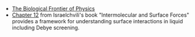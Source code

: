 + [The Biological Frontier of Physics](https://physicstoday.scitation.org/doi/10.1063/1.2216960)
+ [Chapter 12](references/Israelchvili-TOC&Ch12.pdf) from Israelchvili's book "Intermolecular and Surface Forces" provides a framework for understanding surface interactions in liquid including Debye screening.